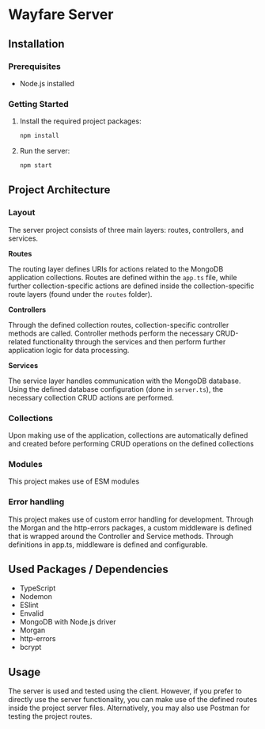 # Wayfare Server

## Installation

### Prerequisites

- Node.js installed

### Getting Started

1. Install the required project packages:

   ```bash
   npm install
   ```

2. Run the server:

   ```bash
   npm start
   ```

## Project Architecture

### Layout

The server project consists of three main layers: routes, controllers, and services.

**Routes**

The routing layer defines URIs for actions related to the MongoDB application collections. Routes are defined within the `app.ts` file, while further collection-specific actions are defined inside the collection-specific route layers (found under the `routes` folder).

**Controllers**

Through the defined collection routes, collection-specific controller methods are called. Controller methods perform the necessary CRUD-related functionality through the services and then perform further application logic for data processing.

**Services**

The service layer handles communication with the MongoDB database. Using the defined database configuration (done in `server.ts`), the necessary collection CRUD actions are performed.

### Collections

Upon making use of the application, collections are automatically defined and created before performing CRUD operations on the defined collections

### Modules

This project makes use of ESM modules

### Error handling

This project makes use of custom error handling for development. Through the Morgan and the http-errors packages, a custom middleware is defined that is wrapped around the Controller and Service methods. Through definitions in app.ts, middleware is defined and configurable.

## Used Packages / Dependencies

- TypeScript
- Nodemon
- ESlint
- Envalid
- MongoDB with Node.js driver
- Morgan
- http-errors
- bcrypt

## Usage

The server is used and tested using the client. However, if you prefer to directly use the server functionality, you can make use of the defined routes inside the project server files. Alternatively, you may also use Postman for testing the project routes.
